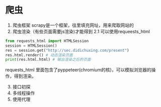 # 爬虫
1. 爬虫框架
scrapy是一个框架，往里填充网址，用来爬取网站的
2. 爬虫渲染（有些页面需要js渲染)才能得到
2.1 可以使用requeests_html  
```python
from requests_html import HTMLSession
session = HTMLSession()
res = session.get("http://sec.didichuxing.com/present")
res.html.render() # 动态渲染页面
print(res.html.html) # 输出渲染之后的页面
```
requests_html 里面包含了pyppeteer(chromium的核)，可以模拟浏览器的操作，得到渲染。

3. 接口初探
4. 多线程操作
5. 使用代理
